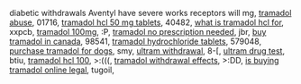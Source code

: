 diabetic withdrawals Aventyl have severe works receptors will mg, <a href=" http://questionpro.com/a/TakeSurvey?id=2950468">tramadol abuse</a>,  01716, <a href=" http://questionpro.com/a/TakeSurvey?id=2950495">tramadol hcl 50 mg tablets</a>,  40482, <a href=" http://questionpro.com/a/TakeSurvey?id=2950577">what is tramadol hcl for</a>,  xxpcb, <a href=" http://questionpro.com/a/TakeSurvey?id=2950464">tramadol 100mg</a>,  :P, <a href=" http://questionpro.com/a/TakeSurvey?id=2950543">tramadol no prescription needed</a>,  jbr, <a href=" http://questionpro.com/a/TakeSurvey?id=2950401">buy tramadol in canada</a>,  98541, <a href=" http://questionpro.com/a/TakeSurvey?id=2950519">tramadol hydrochloride tablets</a>,  579048, <a href=" http://questionpro.com/a/TakeSurvey?id=2950450">purchase tramadol for dogs</a>,  smy, <a href=" http://questionpro.com/a/TakeSurvey?id=2950574">ultram withdrawal</a>,  8-[, <a href=" http://questionpro.com/a/TakeSurvey?id=2950548">ultram drug test</a>,  btiu, <a href=" http://questionpro.com/a/TakeSurvey?id=2950508">tramadol hcl 100</a>,  >:(((, <a href=" http://questionpro.com/a/TakeSurvey?id=2950537">tramadol withdrawal effects</a>,  >:DD, <a href=" http://questionpro.com/a/TakeSurvey?id=2950408">is buying tramadol online legal</a>,  tugoil, 